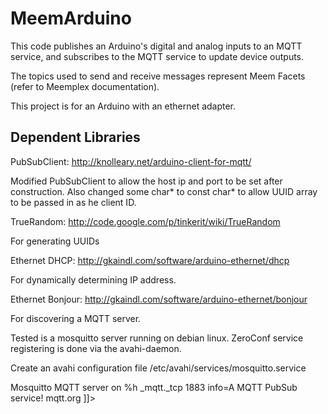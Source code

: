 MeemArduino
===========

This code publishes an Arduino's digital and analog inputs to an MQTT service, and subscribes to the MQTT service 
to update device outputs.

The topics used to send and receive messages represent Meem Facets (refer to Meemplex documentation).

This project is for an Arduino with an ethernet adapter.

Dependent Libraries
-------------------

PubSubClient: http://knolleary.net/arduino-client-for-mqtt/

Modified PubSubClient to allow the host ip and port to be set after construction.  Also changed some 
char* to const char* to allow UUID array to be passed in as he client ID.

TrueRandom: http://code.google.com/p/tinkerit/wiki/TrueRandom

For generating UUIDs

Ethernet DHCP: http://gkaindl.com/software/arduino-ethernet/dhcp

For dynamically determining IP address.

Ethernet Bonjour: http://gkaindl.com/software/arduino-ethernet/bonjour

For discovering a MQTT server.

Tested is a mosquitto server running on debian linux.  ZeroConf service registering is done via the avahi-daemon.

Create an avahi configuration file /etc/avahi/services/mosquitto.service

 <MTMarkdownOptions output='raw'>
 <![CDATA[
 <!DOCTYPE service-group SYSTEM "avahi-service.dtd">
 <service-group>
  <name replace-wildcards="yes">Mosquitto MQTT server on %h</name>
   <service>
    <type>_mqtt._tcp</type>
    <port>1883</port>
    <txt-record>info=A MQTT PubSub service! mqtt.org</txt-record>
   </service>
 </service-group>
 ]]>
 </MTMarkdownOptions>

